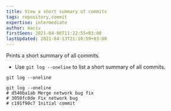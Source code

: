 ```yaml
---
title: View a short summary of commits
tags: repository,commit
expertise: intermediate
author: maciv
firstSeen: 2021-04-06T11:22:55+03:00
lastUpdated: 2021-04-13T21:10:59+03:00
---
```


Prints a short summary of all commits.

- Use `git log --oneline` to list a short summary of all commits.

```shell
git log --oneline
```

```shell
git log --oneline
# d540ba1ab Merge network bug fix
# 3050fc0de Fix network bug
# c191f90c7 Initial commit
```
